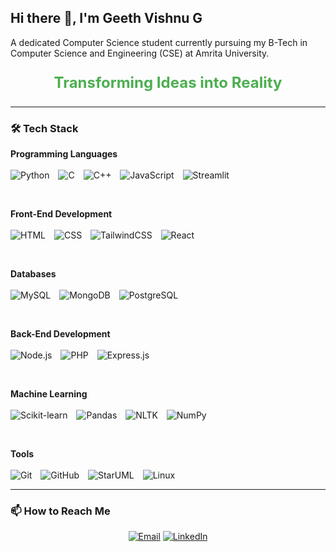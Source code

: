 ## Hi there 👋, I'm Geeth Vishnu G
A dedicated Computer Science student currently pursuing my B-Tech in Computer Science and Engineering (CSE) at Amrita University.
<p align="center" style="font-size: 24px; font-weight: bold; color: #4CAF50;">
  Transforming Ideas into Reality
</p>

---

### 🛠 Tech Stack
<p>
  <strong>Programming Languages</strong><br>
  <br>
  <img src="https://img.shields.io/badge/Python-3776AB?style=for-the-badge&logo=python&logoColor=white" alt="Python" style="margin-right: 10px;">
  <img src="https://img.shields.io/badge/C-00599C?style=for-the-badge&logo=c&logoColor=white" alt="C" style="margin-right: 10px;">
  <img src="https://img.shields.io/badge/C++-00599C?style=for-the-badge&logo=cplusplus&logoColor=white" alt="C++" style="margin-right: 10px;">
  <img src="https://img.shields.io/badge/JavaScript-F7DF1E?style=for-the-badge&logo=javascript&logoColor=black" alt="JavaScript" style="margin-right: 10px;">
  <img src="https://img.shields.io/badge/Streamlit-FF4B4B?style=for-the-badge&logo=streamlit&logoColor=white" alt="Streamlit" style="margin-right: 10px;">

</p>
<br>
<p>
  <strong>Front-End Development</strong><br>
   <br>
  <img src="https://img.shields.io/badge/HTML5-E34F26?style=for-the-badge&logo=html5&logoColor=white" alt="HTML" style="margin-right: 10px;">
  <img src="https://img.shields.io/badge/CSS3-1572B6?style=for-the-badge&logo=css3&logoColor=white" alt="CSS" style="margin-right: 10px;">
  <img src="https://img.shields.io/badge/Tailwind_CSS-38B2AC?style=for-the-badge&logo=tailwind-css&logoColor=white" alt="TailwindCSS" style="margin-right: 10px;">
  <img src="https://img.shields.io/badge/React-20232A?style=for-the-badge&logo=react&logoColor=61DAFB" alt="React" style="margin-right: 10px;">
</p>
<br>
<p>
  <strong>Databases</strong><br>
   <br>
  <img src="https://img.shields.io/badge/MySQL-4479A1?style=for-the-badge&logo=mysql&logoColor=white" alt="MySQL" style="margin-right: 10px;">
  <img src="https://img.shields.io/badge/MongoDB-4EA94B?style=for-the-badge&logo=mongodb&logoColor=white" alt="MongoDB" style="margin-right: 10px;">
  <img src="https://img.shields.io/badge/PostgreSQL-336791?style=for-the-badge&logo=postgresql&logoColor=white" alt="PostgreSQL" style="margin-right: 10px;">
</p>
<br>
<p>
  <strong>Back-End Development</strong><br>
   <br>
  <img src="https://img.shields.io/badge/Node.js-339933?style=for-the-badge&logo=nodedotjs&logoColor=white" alt="Node.js" style="margin-right: 10px;">
  <img src="https://img.shields.io/badge/PHP-777BB4?style=for-the-badge&logo=php&logoColor=white" alt="PHP" style="margin-right: 10px;">
  <img src="https://img.shields.io/badge/Express.js-000000?style=for-the-badge&logo=express&logoColor=white" alt="Express.js" style="margin-right: 10px;">
</p>
<br>
<p>
  <strong>Machine Learning</strong><br>
   <br>
  <img src="https://img.shields.io/badge/Scikit--learn-F7931E?style=for-the-badge&logo=scikitlearn&logoColor=white" alt="Scikit-learn" style="margin-right: 10px;">
  <img src="https://img.shields.io/badge/Pandas-150458?style=for-the-badge&logo=pandas&logoColor=white" alt="Pandas" style="margin-right: 10px;">
  <img src="https://img.shields.io/badge/NLTK-303030?style=for-the-badge&logo=nltk&logoColor=white" alt="NLTK" style="margin-right: 10px;">
  <img src="https://img.shields.io/badge/NumPy-013243?style=for-the-badge&logo=numpy&logoColor=white" alt="NumPy" style="margin-right: 10px;">
</p>
<br>
<p>
  <strong>Tools</strong><br>
   <br>
  <img src="https://img.shields.io/badge/Git-F05032?style=for-the-badge&logo=git&logoColor=white" alt="Git" style="margin-right: 10px;">
  <img src="https://img.shields.io/badge/GitHub-181717?style=for-the-badge&logo=github&logoColor=white" alt="GitHub" style="margin-right: 10px;">
  <img src="https://img.shields.io/badge/StarUML-333333?style=for-the-badge&logo=staruml&logoColor=white" alt="StarUML" style="margin-right: 10px;">
  <img src="https://img.shields.io/badge/Linux-FCC624?style=for-the-badge&logo=linux&logoColor=black" alt="Linux" style="margin-right: 10px;">
</p>


---


### 📫 How to Reach Me
<p align="center">
  <a href="mailto:geethvishnu999@gmail.com"><img src="https://img.shields.io/badge/Email-D14836?style=for-the-badge&logo=gmail&logoColor=white" alt="Email"></a>
  <a href="https://www.linkedin.com/in/geeth-vishnu-g"><img src="https://img.shields.io/badge/LinkedIn-0A66C2?style=for-the-badge&logo=linkedin&logoColor=white" alt="LinkedIn"></a>
</p>



